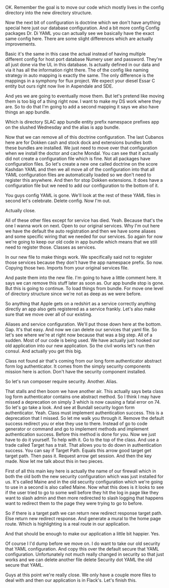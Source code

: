 OK. Remember the goal is to move our code which mostly lives in the config
directory into the new directory structure.

Now the next bit of configuration is doctrine which we don't have anything
special here just our database configuration. And a bit more config Config
packages Dr. Di YAML you can actually see we basically have the exact same
config here. There are some slight differences which are actually improvements.

Basic it's the same in this case the actual instead of having multiple
different config for host port database Numery user and password. They're all
just done via the UL in this database. Is actually defined in our data and via
it has all the information right there. The of the config like naming strategy
in auto mapping is exactly the same. The only difference is the mappings in a
symphony for flux project. We expect your diesel Essar C entity but ours right
now live in Aspendale and SDE.

And yes we are going to eventually move them. But let's pretend like moving
them is too big of a thing right now. I want to make my DS work where they are.
So to do that I'm going to add a second mapping it says we also have things an
app bundle.

Which is directory SLAC app bundle entity prefix namespace prefixes app on the
slushed Wednesday and the alias is app bundle.

Now that we can remove all of this doctrine configuration. The last Cubanos
here are for Dokken cash and stock dock and extensions bundles both these
bundles are installed. We just need to move over that configuration when we
install the doctor and cache Mondal. You can see that it actually did not
create a configuration file which is fine. Not all packages have configuration
files. So let's create a new one called doctrine on the score Kashdan YAML and
then we all move all of the configuration into that all YAML configuration
files are automatically loaded so we don't need to register this anywhere. And
then for stop Dokken extensions. It does have a configuration file but we need
to add our configuration to the bottom of it.

You guys config YAML is gone. We'll look at the rest of these YAML files in
second let's celebrate. Delete config. Now I'm out.

Actually close.

All of these other files except for service has died. Yeah. Because that's the
one I wanna work on next. Open to our original services. Why I'm out here we
have the default the auto registration and then we have some aliases and some
specific wiring that we needed for our services. So again for now we're going
to keep our old code in app bundle which means that we still need to register
those. Classes as services.

In our new file to make things work. We specifically said not to register those
services because they don't have the app namespace prefix. So now. Copying
those two. Imports from your original services file.

And paste them into the new file. I'm going to have a little comment here. It
says we can remove this stuff later as soon as. Our app bundle stop is gone.
But this is going to continue. To load things from bundle. For move one level
of directory structure since we're not as deep as we were before.

So anything that Apple gets on a redshirt as a service correctly anything
directly an app also gets registered as a service frankly. Let's also make sure
that we move over all of our existing.

Aliases and service configuration. We'll put those down here at the bottom.
Gap. It's that easy. And now we can delete our services that yaml file. So
let's see where we're at right now because that was a big step. All of a
sudden. Most of our code is being used. We have actually just hooked our old
application into our new application. So the civil works let's run then consul.
And actually you get this big.

Class not found air that's coming from our long form authenticator abstract
form log authenticator. It comes from the simply security components mission
here is action. Don't have the security component installed.

So let's run composer require security. Another. Alias.

That stalls and then boom we have another air. This actually says beta class
log form authenticator contains one abstract method. So I think I may have
missed a deprecation on simply 3 which is now causing a fatal error on 74. So
let's go take a look. And see at Bundall security logon form authenticator.
Yeah. Class must implement authentication success. This is a deprecation that I
missed. So let me walk you through it. Remove the default success redirect you
or else they use to there. Instead of go to code generator or command and go to
implement methods and implement authentication success. Before this method is
done for you. Now we just have to do it yourself. To help with it. Go to the
top of the class. And use a trade called Target has a trait. That allows you to
do down in authentication success. You can say if Target Path. Equals this
arrow good target get target path. Then pass it. Request arrow get session. And
then the key made. Now let me talk about this in two pieces.

First of all this main key here is actually the name of our firewall which in
both the old both the new security configuration which was just installed for
us. It's called Maine and in the old security configuration which we're going
to use in a second is also called Maine. Now what this does is it looks to see
if the user tried to go to some well before they hit the log in page like they
want to slash admin and then more redirected to slash logging that happens want
to redirect them to the page they were trying to go to before.

So if there is a target path we can return new redirect response target path.
Else return new redirect response. And generate a mural to the home page route.
Which is highlighting is a real route in our application.

And that should be enough to make our application a little bit happier. Yes.

Of course I I'd dump before we move on. I do want to take our old security that
YAML configuration. And copy this over the default secure that YAML
configuration. Unfortunately not much really changed in security so that just
works and we can delete another file delete Security dot YAML the old secure
that YAML.

Guys at this point we're really close. We only have a couple more files to deal
with and then our application is in Flack's. Let's finish this.
